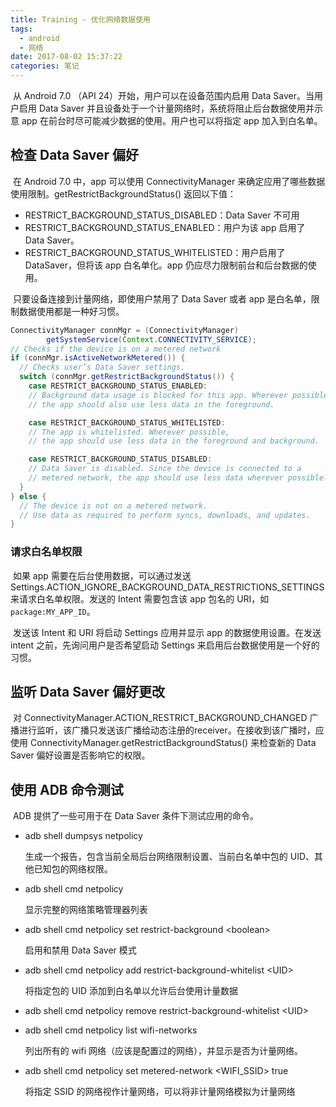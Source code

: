 ```yaml
---
title: Training - 优化网络数据使用
tags:
  - android
  - 网络
date: 2017-08-02 15:37:22
categories: 笔记
---
```


​	从 Android 7.0 （API 24）开始，用户可以在设备范围内启用 Data Saver。当用户启用 Data Saver 并且设备处于一个计量网络时，系统将阻止后台数据使用并示意 app 在前台时尽可能减少数据的使用。用户也可以将指定 app 加入到白名单。



## 检查 Data Saver 偏好

​	在 Android 7.0 中，app 可以使用 ConnectivityManager 来确定应用了哪些数据使用限制。getRestrictBackgroundStatus() 返回以下值：

+ RESTRICT_BACKGROUND_STATUS_DISABLED：Data Saver 不可用
+ RESTRICT_BACKGROUND_STATUS_ENABLED：用户为该 app 启用了 Data Saver。
+ RESTRICT_BACKGROUND_STATUS_WHITELISTED：用户启用了 DataSaver，但将该 app 白名单化。app 仍应尽力限制前台和后台数据的使用。



​	只要设备连接到计量网络，即使用户禁用了 Data Saver 或者 app 是白名单，限制数据使用都是一种好习惯。

```java
ConnectivityManager connMgr = (ConnectivityManager)
        getSystemService(Context.CONNECTIVITY_SERVICE);
// Checks if the device is on a metered network
if (connMgr.isActiveNetworkMetered()) {
  // Checks user’s Data Saver settings.
  switch (connMgr.getRestrictBackgroundStatus()) {
    case RESTRICT_BACKGROUND_STATUS_ENABLED:
    // Background data usage is blocked for this app. Wherever possible,
    // the app should also use less data in the foreground.

    case RESTRICT_BACKGROUND_STATUS_WHITELISTED:
    // The app is whitelisted. Wherever possible,
    // the app should use less data in the foreground and background.

    case RESTRICT_BACKGROUND_STATUS_DISABLED:
    // Data Saver is disabled. Since the device is connected to a
    // metered network, the app should use less data wherever possible.
  }
} else {
  // The device is not on a metered network.
  // Use data as required to perform syncs, downloads, and updates.
}
```



### 请求白名单权限

​	如果 app 需要在后台使用数据，可以通过发送 Settings.ACTION_IGNORE_BACKGROUND_DATA_RESTRICTIONS_SETTINGS 来请求白名单权限。发送的 Intent 需要包含该 app 包名的 URI，如 `package:MY_APP_ID`。

​	发送该 Intent 和 URI 将启动 Settings 应用并显示 app 的数据使用设置。在发送 intent 之前，先询问用户是否希望启动 Settings 来启用后台数据使用是一个好的习惯。



## 监听 Data Saver 偏好更改

​	对 ConnectivityManager.ACTION_RESTRICT_BACKGROUND_CHANGED 广播进行监听，该广播只发送该广播给动态注册的receiver。在接收到该广播时，应使用 ConnectivityManager.getRestrictBackgroundStatus() 来检查新的 Data Saver 偏好设置是否影响它的权限。



## 使用 ADB 命令测试

​	ADB 提供了一些可用于在 Data Saver 条件下测试应用的命令。

+ adb shell dumpsys netpolicy

  生成一个报告，包含当前全局后台网络限制设置、当前白名单中包的 UID、其他已知包的网络权限。

+ adb shell cmd netpolicy

  显示完整的网络策略管理器列表

+ adb shell cmd netpolicy set restrict-background \<boolean>

  启用和禁用 Data Saver 模式

+ adb shell cmd netpolicy add restrict-background-whitelist \<UID>

  将指定包的 UID 添加到白名单以允许后台使用计量数据

+ adb shell cmd netpolicy remove restrict-background-whitelist \<UID>

+ adb shell cmd netpolicy list wifi-networks

  列出所有的 wifi 网络（应该是配置过的网络），并显示是否为计量网络。

+ adb shell cmd netpolicy set metered-network \<WIFI_SSID> true

  将指定 SSID 的网络视作计量网络，可以将非计量网络模拟为计量网络

  ​

  ​

  ​

  ​